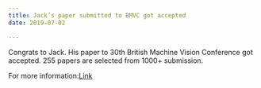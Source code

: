 ```yaml
---
title: Jack’s paper submitted to BMVC got accepted
date: 2019-07-02

---
```

Congrats to Jack. His paper to 30th British Machine Vision Conference got accepted. 255 papers are selected from 1000+ submission.
<!--more-->
For more information:[Link](https://bmvc2019.org/)